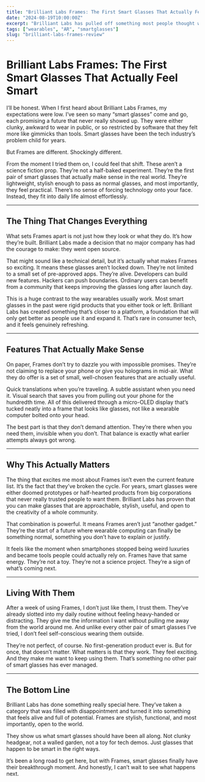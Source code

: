 ```yaml
---
title: "Brilliant Labs Frames: The First Smart Glasses That Actually Feel Smart"
date: "2024-08-19T10:00:00Z"
excerpt: "Brilliant Labs has pulled off something most people thought wasn’t possible. Frames aren’t just another gadget, they’re the first smart glasses that actually feel natural, useful, and exciting to wear."
tags: ["wearables", "AR", "smartglasses"]
slug: "brilliant-labs-frames-review"
---
```


# Brilliant Labs Frames: The First Smart Glasses That Actually Feel Smart

I’ll be honest. When I first heard about Brilliant Labs Frames, my expectations were low. I’ve seen so many “smart glasses” come and go, each promising a future that never really showed up. They were either clunky, awkward to wear in public, or so restricted by software that they felt more like gimmicks than tools. Smart glasses have been the tech industry’s problem child for years.  

But Frames are different. Shockingly different.  

From the moment I tried them on, I could feel that shift. These aren’t a science fiction prop. They’re not a half-baked experiment. They’re the first pair of smart glasses that actually make sense in the real world. They’re lightweight, stylish enough to pass as normal glasses, and most importantly, they feel practical. There’s no sense of forcing technology onto your face. Instead, they fit into daily life almost effortlessly.  

---

## The Thing That Changes Everything  

What sets Frames apart is not just how they look or what they do. It’s how they’re built. Brilliant Labs made a decision that no major company has had the courage to make: they went open source.  

That might sound like a technical detail, but it’s actually what makes Frames so exciting. It means these glasses aren’t locked down. They’re not limited to a small set of pre-approved apps. They’re alive. Developers can build new features. Hackers can push boundaries. Ordinary users can benefit from a community that keeps improving the glasses long after launch day.  

This is a huge contrast to the way wearables usually work. Most smart glasses in the past were rigid products that you either took or left. Brilliant Labs has created something that’s closer to a platform, a foundation that will only get better as people use it and expand it. That’s rare in consumer tech, and it feels genuinely refreshing.  

---

## Features That Actually Make Sense  

On paper, Frames don’t try to dazzle you with impossible promises. They’re not claiming to replace your phone or give you holograms in mid-air. What they do offer is a set of small, well-chosen features that are actually useful.  

Quick translations when you’re traveling. A subtle assistant when you need it. Visual search that saves you from pulling out your phone for the hundredth time. All of this delivered through a micro-OLED display that’s tucked neatly into a frame that looks like glasses, not like a wearable computer bolted onto your head.  

The best part is that they don’t demand attention. They’re there when you need them, invisible when you don’t. That balance is exactly what earlier attempts always got wrong.  

---

## Why This Actually Matters  

The thing that excites me most about Frames isn’t even the current feature list. It’s the fact that they’ve broken the cycle. For years, smart glasses were either doomed prototypes or half-hearted products from big corporations that never really trusted people to want them. Brilliant Labs has proven that you can make glasses that are approachable, stylish, useful, and open to the creativity of a whole community.  

That combination is powerful. It means Frames aren’t just “another gadget.” They’re the start of a future where wearable computing can finally be something normal, something you don’t have to explain or justify.  

It feels like the moment when smartphones stopped being weird luxuries and became tools people could actually rely on. Frames have that same energy. They’re not a toy. They’re not a science project. They’re a sign of what’s coming next.  

---

## Living With Them  

After a week of using Frames, I don’t just like them, I trust them. They’ve already slotted into my daily routine without feeling heavy-handed or distracting. They give me the information I want without pulling me away from the world around me. And unlike every other pair of smart glasses I’ve tried, I don’t feel self-conscious wearing them outside.  

They’re not perfect, of course. No first-generation product ever is. But for once, that doesn’t matter. What matters is that they work. They feel exciting. And they make me want to keep using them. That’s something no other pair of smart glasses has ever managed.  

---

## The Bottom Line  

Brilliant Labs has done something really special here. They’ve taken a category that was filled with disappointment and turned it into something that feels alive and full of potential. Frames are stylish, functional, and most importantly, open to the world.  

They show us what smart glasses should have been all along. Not clunky headgear, not a walled garden, not a toy for tech demos. Just glasses that happen to be smart in the right ways.  

It’s been a long road to get here, but with Frames, smart glasses finally have their breakthrough moment. And honestly, I can’t wait to see what happens next.  
